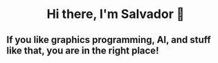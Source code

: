 <h1 align="center">Hi there, I'm Salvador 👋</h1>
<h2>If you like graphics programming, AI, and stuff like that, you are in the right place!</h2>
